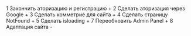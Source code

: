 





1 Закончить аторизацию и регистрацию +
2 Сделать аторизация через Google +
3 Сделать комметрие для сайта +
4 Сделать страницу NotFound +
5 Сделать isloading +
7 Переобновить Admin Panel +
8 Адаптация сайта -
